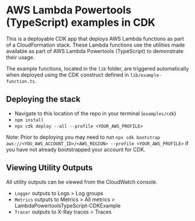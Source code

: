 # AWS Lambda Powertools (TypeScript) examples in CDK

This is a deployable CDK app that deploys AWS Lambda functions as part of a CloudFormation stack. These Lambda functions use the utilities made available as part of AWS Lambda Powertools (TypeScript) to demonstrate their usage.

The example functions, located in the `lib` folder, are triggered automatically when deployed using the CDK construct defined in `lib/example-function.ts`.

## Deploying the stack

 * Navigate to this location of the repo in your terminal (`examples/cdk`)
 * `npm install`
 * `npx cdk deploy --all --profile <YOUR_AWS_PROFILE>`

Note: Prior to deploying you may need to run `npx cdk bootstrap aws://<YOU_AWS_ACCOUNT_ID>/<AWS_REGION> --profile <YOUR_AWS_PROFILE>` if you have not already bootstrapped your account for CDK.

## Viewing Utility Outputs

All utility outputs can be viewed from the CloudWatch console.

 * `Logger` outputs to Logs > Log groups
 * `Metrics` outputs to Metrics > All metrics > LambdaPowertoolsTypeScript-CDKExample
 * `Tracer` outputs to  X-Ray traces > Traces
